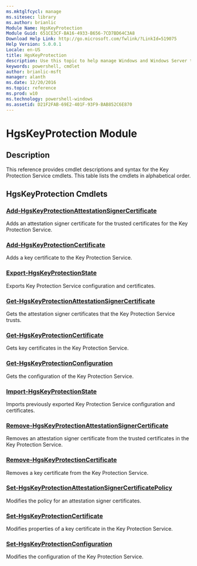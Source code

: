 ```yaml
---
ms.mktglfcycl: manage
ms.sitesec: library
ms.author: brianlic
Module Name: HgsKeyProtection
Module Guid: 651CE3CF-BA16-4933-B656-7CD7BD64C3A8
Download Help Link: http://go.microsoft.com/fwlink/?LinkId=519075
Help Version: 5.0.0.1
Locale: en-US
title: HgsKeyProtection
description: Use this topic to help manage Windows and Windows Server technologies with Windows PowerShell.
keywords: powershell, cmdlet
author: brianlic-msft
manager: alanth
ms.date: 12/20/2016
ms.topic: reference
ms.prod: w10
ms.technology: powershell-windows
ms.assetid: D21F2FAB-69E2-401F-93F9-BAB852C6E870
---
```


# HgsKeyProtection Module
## Description
This reference provides cmdlet descriptions and syntax for the Key Protection Service cmdlets. This table lists the cmdlets in alphabetical order.

## HgsKeyProtection Cmdlets
### [Add-HgsKeyProtectionAttestationSignerCertificate](./Add-HgsKeyProtectionAttestationSignerCertificate.md)
Adds an attestation signer certificate for the trusted certificates for the Key Protection Service.

### [Add-HgsKeyProtectionCertificate](./Add-HgsKeyProtectionCertificate.md)
Adds a key certificate to the Key Protection Service.

### [Export-HgsKeyProtectionState](./Export-HgsKeyProtectionState.md)
Exports Key Protection Service configuration and certificates.

### [Get-HgsKeyProtectionAttestationSignerCertificate](./Get-HgsKeyProtectionAttestationSignerCertificate.md)
Gets the attestation signer certificates that the Key Protection Service trusts.

### [Get-HgsKeyProtectionCertificate](./Get-HgsKeyProtectionCertificate.md)
Gets key certificates in the Key Protection Service.

### [Get-HgsKeyProtectionConfiguration](./Get-HgsKeyProtectionConfiguration.md)
Gets the configuration of the Key Protection Service.

### [Import-HgsKeyProtectionState](./Import-HgsKeyProtectionState.md)
Imports previously exported Key Protection Service configuration and certificates.

### [Remove-HgsKeyProtectionAttestationSignerCertificate](./Remove-HgsKeyProtectionAttestationSignerCertificate.md)
Removes an attestation signer certificate from the trusted certificates in the Key Protection Service.

### [Remove-HgsKeyProtectionCertificate](./Remove-HgsKeyProtectionCertificate.md)
Removes a key certificate from the Key Protection Service.

### [Set-HgsKeyProtectionAttestationSignerCertificatePolicy](./Set-HgsKeyProtectionAttestationSignerCertificatePolicy.md)
Modifies the policy for an attestation signer certificates.

### [Set-HgsKeyProtectionCertificate](./Set-HgsKeyProtectionCertificate.md)
Modifies properties of a key certificate in the Key Protection Service.

### [Set-HgsKeyProtectionConfiguration](./Set-HgsKeyProtectionConfiguration.md)
Modifies the configuration of the Key Protection Service.


